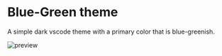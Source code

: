 # Blue-Green theme

A simple dark vscode theme with a primary color that is blue-greenish.

![preview](https://user-images.githubusercontent.com/81848639/172091232-a630f519-be7b-41ff-8895-681d8873e6e2.png)
